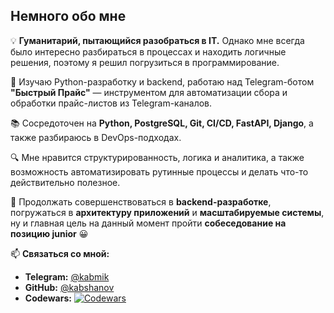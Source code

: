 ## Немного обо мне  

💡 **Гуманитарий, пытающийся разобраться в IT.** Однако мне всегда было интересно разбираться в процессах и находить логичные решения, поэтому я решил погрузиться в программирование.  

🚀 Изучаю Python-разработку и backend, работаю над Telegram-ботом **"Быстрый Прайс"** — инструментом для автоматизации сбора и обработки прайс-листов из Telegram-каналов.  

📚 Сосредоточен на **Python, PostgreSQL, Git, CI/CD, FastAPI, Django**, а также разбираюсь в DevOps-подходах.  

🔍 Мне нравится структурированность, логика и аналитика, а также возможность автоматизировать рутинные процессы и делать что-то действительно полезное.  

🎯 Продолжать совершенствоваться в **backend-разработке**, погружаться в **архитектуру приложений** и **масштабируемые системы**, ну и главная цель на данный момент пройти **собеседование на позицию junior** 😀  

📫 **Связаться со мной:**  
- **Telegram:** [@kabmik](https://t.me/kabmik)  
- **GitHub:** [@kabshanov](https://github.com/kabshanov)
- **Сodewars:** [![Codewars](https://www.codewars.com/users/kabshanov/badges/micro)](https://www.codewars.com/users/kabshanov)
